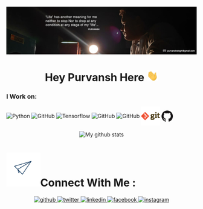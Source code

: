 ![alt text](https://github.com/Purvanshsingh/Purvanshsingh/blob/master/Artboard%2034.jpg)
<div align="center">
<h1> Hey Purvansh Here <img  src="https://raw.githubusercontent.com/ABSphreak/ABSphreak/master/gifs/Hi.gif"width="30px"></h1>
</div>	
<h3>I Work on:</h3>

<img align="center" alt="Python" width="30px" src="https://upload.wikimedia.org/wikipedia/commons/thumb/0/0a/Python.svg/240px-Python.svg.png" />
<img align="center" alt="GitHub" width="80px" src="https://keras.io/img/logo.png" />
<img align="center" alt="Tensorflow" width="30px" src="https://upload.wikimedia.org/wikipedia/commons/thumb/2/2d/Tensorflow_logo.svg/800px-Tensorflow_logo.svg.png"/>
<img align="center" alt="GitHub" width="30px" src="https://numpy.org/images/logos/numpy.svg" />
<img align="center" alt="GitHub" width="34px" src="https://jupyter.org/assets/main-logo.svg" />
<img align="center" alt="Git" width="50px" src="https://raw.githubusercontent.com/github/explore/80688e429a7d4ef2fca1e82350fe8e3517d3494d/topics/git/git.png" />
<img align="center" alt="GitHub" width="30px" src="https://raw.githubusercontent.com/github/explore/78df643247d429f6cc873026c0622819ad797942/topics/github/github.png" />
</br>


</div> 

<p align='center'>
  <img align="center" src="https://github-readme-stats.vercel.app/api?username=Purvanshsingh&bg_color=071A2C&icon_color=4194FD&show_icons=true&count_private=true&theme=tokyonight&line_height=27&text_color=FFFFFF" alt="My github stats"/>




<p align="left">
<h1> <img src="https://github.com/Purvanshsingh/Purvanshsingh/blob/master/5a7362033afa1b00015d8cd4_animat-paper-airplane-color.gif" width="90" height="90" >Connect With Me : </h1>


<div align="center">
<a href="https://github.com/Purvanshsingh" target="_blank">
<img src=https://img.shields.io/badge/github-%2324292e.svg?&style=for-the-badge&logo=github&logoColor=white alt=github style="margin-bottom: 5px;" />
</a>
<a href="https://twitter.com" target="_blank">
<img src=https://img.shields.io/badge/twitter-%2300acee.svg?&style=for-the-badge&logo=twitter&logoColor=white alt=twitter style="margin-bottom: 5px;" />
</a>
<a href="https://www.linkedin.com/in/purvansh-singh-2ba971147/" target="_blank">
<img src=https://img.shields.io/badge/linkedin-%231E77B5.svg?&style=for-the-badge&logo=linkedin&logoColor=white alt=linkedin style="margin-bottom: 5px;" />
</a>
<a href="https://www.facebook.com/purvansh.singh.5" target="_blank">
<img src=https://img.shields.io/badge/facebook-%232E87FB.svg?&style=for-the-badge&logo=facebook&logoColor=white alt=facebook style="margin-bottom: 5px;" />
</a>
<a href="https://www.instagram.com/singhpurvansh/" target="_blank">
<img src=https://img.shields.io/badge/instagram-%23000000.svg?&style=for-the-badge&logo=instagram&logoColor=white alt=instagram style="margin-bottom: 5px;" />
</a> 
</div>  
	
</p>

<!--
<p align="center">
  <a href="https://www.linkedin.com/in/purvansh-singh-2ba971147/"><img src=https://img.shields.io/badge/linkedin-%230077B5.svg?&style=for-the-badge&logo=linkedin&logoColor=white></a> <a href="https://www.instagram.com/singhpurvansh/"><img src=https://img.shields.io/badge/instagram-%23E4405F.svg?&style=for-the-badge&logo=instagram&logoColor=white></a>

Here are some ideas to get you started:

- 🔭 I’m currently working on ...
- 🌱 I’m currently learning ...
- 👯 I’m looking to collaborate on ...
- 🤔 I’m looking for help with ...
- 💬 Ask me about ...
- 📫 How to reach me: ...
- 😄 Pronouns: ...
- ⚡ Fun fact: ...
-->
